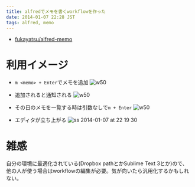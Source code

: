 ```yaml
---
title: alfredでメモを書くworkflowを作った
date: 2014-01-07 22:28 JST
tags: alfred, memo
---
```


- [fukayatsu/alfred-memo](https://github.com/fukayatsu/alfred-memo)

# 利用イメージ
- `m <memo> + Enter`でメモを追加
![w50](https://f.cloud.github.com/assets/1041857/1859184/69411356-779e-11e3-9d0e-6dacd546a9a4.png)

- 追加されると通知される
![w50](https://f.cloud.github.com/assets/1041857/1859186/6942237c-779e-11e3-9a88-ba2f62aaa48b.png)

- その日のメモを一覧する時は引数なしで`m + Enter`
![w50](https://f.cloud.github.com/assets/1041857/1859190/845798e0-779e-11e3-8a93-6593e8a8413d.png)

- エディタが立ち上がる
![ss 2014-01-07 at 22 19 30](https://f.cloud.github.com/assets/1041857/1859185/69412ef4-779e-11e3-8577-39bd44d76444.png)


# 雑感
自分の環境に最適化されている(Dropbox pathとかSublime Text 3とか)ので、他の人が使う場合はworkflowの編集が必要。気が向いたら汎用化するかもしれない。